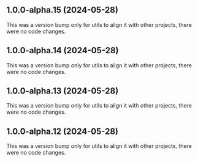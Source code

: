 ## 1.0.0-alpha.15 (2024-05-28)

This was a version bump only for utils to align it with other projects, there were no code changes.

## 1.0.0-alpha.14 (2024-05-28)

This was a version bump only for utils to align it with other projects, there were no code changes.

## 1.0.0-alpha.13 (2024-05-28)

This was a version bump only for utils to align it with other projects, there were no code changes.

## 1.0.0-alpha.12 (2024-05-28)

This was a version bump only for utils to align it with other projects, there were no code changes.